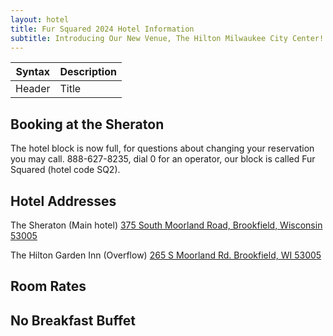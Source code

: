 ```yaml
---
layout: hotel
title: Fur Squared 2024 Hotel Information
subtitle: Introducing Our New Venue, The Hilton Milwaukee City Center!
---
```


| Syntax | Description |
| --- | ----------- |
| Header | Title |

## Booking at the Sheraton

The hotel block is now full, for questions about changing your reservation you may call. 888-627-8235, dial 0 for an operator, our block is called Fur Squared (hotel code SQ2).

## Hotel Addresses

The Sheraton (Main hotel)
[375 South Moorland Road, Brookfield, Wisconsin 53005](https://goo.gl/maps/tYFbhFAxCzNyrgteA)

The Hilton Garden Inn (Overflow)
[265 S Moorland Rd. Brookfield, WI 53005](https://goo.gl/maps/erXuJvnBVCFyJGEP9)

## Room Rates

## No Breakfast Buffet
